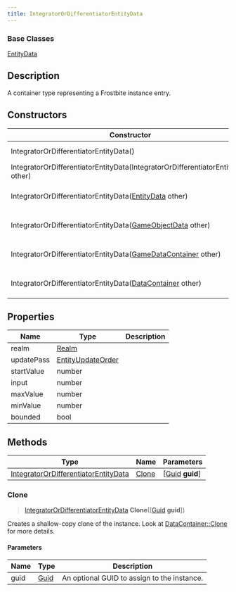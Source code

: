 ```yaml
---
title: IntegratorOrDifferentiatorEntityData
---
```

### Base Classes

[EntityData](/vext/ref/fb/entitydata/)

## Description

A container type representing a Frostbite instance entry.

## Constructors

| Constructor                                                                                     | Description                                                                                                                                                     |
| ----------------------------------------------------------------------------------------------- | --------------------------------------------------------------------------------------------------------------------------------------------------------------- |
| IntegratorOrDifferentiatorEntityData()                                                          | Create a new instance of this container type.                                                                                                                   |
| IntegratorOrDifferentiatorEntityData(IntegratorOrDifferentiatorEntityData other)                | Create a reference copy of an instance of the same type.                                                                                                        |
| IntegratorOrDifferentiatorEntityData([EntityData](/vext/ref/fb/entitydata/) other)                            | Upcast an instance of type [EntityData](/vext/ref/fb/entitydata/) to [IntegratorOrDifferentiatorEntityData](/vext/ref/fb/integratorordifferentiatorentitydata/).                            |
| IntegratorOrDifferentiatorEntityData([GameObjectData](/vext/ref/fb/gameobjectdata/) other)                    | Upcast an instance of type [GameObjectData](/vext/ref/fb/gameobjectdata/) to [IntegratorOrDifferentiatorEntityData](/vext/ref/fb/integratorordifferentiatorentitydata/).                    |
| IntegratorOrDifferentiatorEntityData([GameDataContainer](/vext/ref/fb/gamedatacontainer/) other)              | Upcast an instance of type [GameDataContainer](/vext/ref/fb/gamedatacontainer/) to [IntegratorOrDifferentiatorEntityData](/vext/ref/fb/integratorordifferentiatorentitydata/).              |
| IntegratorOrDifferentiatorEntityData([DataContainer](/vext/ref/shared/class/datacontainer) other) | Upcast an instance of type [DataContainer](/vext/ref/shared/class/datacontainer) to [IntegratorOrDifferentiatorEntityData](/vext/ref/fb/integratorordifferentiatorentitydata/). |

## Properties

| Name       | Type                                   | Description |
| ---------- | -------------------------------------- | ----------- |
| realm      | [Realm](/vext/ref/fb/realm/)                         |             |
| updatePass | [EntityUpdateOrder](/vext/ref/fb/entityupdateorder/) |             |
| startValue | number                                 |             |
| input      | number                                 |             |
| maxValue   | number                                 |             |
| minValue   | number                                 |             |
| bounded    | bool                                   |             |

## Methods

| Type                                                                         | Name            | Parameters                                     |
| ---------------------------------------------------------------------------- | --------------- | ---------------------------------------------- |
| [IntegratorOrDifferentiatorEntityData](/vext/ref/fb/integratorordifferentiatorentitydata/) | [Clone](#clone) | \[[Guid](/vext/ref/shared/class/guid) **guid**\] |

### Clone

> [IntegratorOrDifferentiatorEntityData](/vext/ref/fb/integratorordifferentiatorentitydata/) **Clone**(\[[Guid](/vext/ref/shared/class/guid) **guid**\])

Creates a shallow-copy clone of the instance. Look at [DataContainer::Clone](/vext/ref/shared/class/datacontainer#clone) for more details.

#### Parameters

| Name | Type         | Description                                 |
| ---- | ------------ | ------------------------------------------- |
| guid | [Guid](/vext/ref/shared/class/guid/) | An optional GUID to assign to the instance. |
